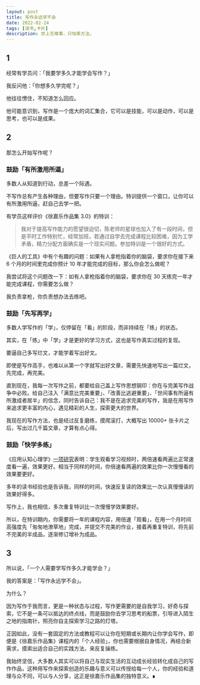 ```yaml
---
layout: post
title: 写作永远学不会
date: 2022-02-24
tags: [读书,卡片]
description: 世上无难事，只怕笨方法。
---
```



## 1

经常有学员问：「我要学多久才能学会写作？」

我反问他：「你想多久学完呢？」

他往往愣住，不知道怎么回应。

他可能意识到，写作是一个庞大的词汇集合，它可以是技能，可以是动作，可以是思考，也可以是成果。

## 2

那怎么开始写作呢？

### 鼓励「有所激用所逼」

多数人从知道到行动，总差一个际遇。

不写作总有产生各种理由，但要写作只要一个理由。特训提供一个窗口，让你可以有所激用所逼，赶自己去学一把。

有学员这样评价《徐嘉乐作品集 3.0》的特训：

> 我对于提高写作能力的愿望很迫切，陈老师的星球也加入了有一段时间，但是平时工作特别忙，经常加班，若通过自学去完成课程比较困难，因为工学矛盾，精力分配方面确实是一个现实问题。参加特训是一个很好的方式。


《巨人的工具》中有个有趣的问题：如果有人拿枪指着你的脑袋，要求你在接下来 6 个月的时间里完成你预计 10 年才能完成的目标，那么你会怎么做呢？

我尝试将这个问题改一下：如有人拿枪指着你的脑袋，要求你在 30 天练完一年才能完成课程，你需要怎么做？

我负责拿枪，你负责想办法去练吧。

### 鼓励「先写再学」

多数人学写作的「学」，仅停留在「看」的阶段，而非持续在「练」的状态。

其实，在「练」中「学」才是更好的学习方式，这也是写作真实过程的复现。

要逼自己多写烂文，才能学着写出好文。

即使是写作高手，也难以从第一个字就写出好文章，需要先快速地写出一篇烂文，先完成，再完美。

直到现在，我每一次写作之前，都要给自己盖上写作思想钢印：你在与完美写作战争中必败。给自己注入「满意比完美重要」、「改善比逃避重要」、「世间事有所逼有所激成者居半」的信念，同时告诉自己：我不是在追求完美的写作，我是在用写作来追求更丰富的内心，遇见精彩的人生，探索更大的世界。

我现在的写作方法，也是经过反复磨练，摸爬滚打，大概写出 10000+ 张卡片之后，写出过几千篇文章，才算有点心得。

### 鼓励「快学多练」

《应用认知心理学》[一项研究](https://digest.bps.org.uk/2021/12/21/watching-a-lecture-twice-at-double-speed-can-benefit-learning-better-than-watching-it-once-at-normal-speed/)表明：学生观看学习视频时，两倍速看两遍比正常速度看一遍，效果更好。相当于同样的时间，你倍速看两遍的效果比你一次慢慢看的效果要更好。

多年的读书经验也是告诉我，同样的时间，快速反复读的效果比一次认真慢慢读的效果好得多。

写作上，我也相信，多次重复特训比一次慢慢学效果要好。

所以，在特训期内，你需要将一年的课程内容，用倍速「观看」，在用一个月时间高强度先「匆匆地潦草地」完成，并提交不完美的作业，接着再重复特训，将先前不完美的半成品，逐渐修订增补为成品。

## 3

所以说，「一个人需要学写作多久才能学会？」

我的答案是：「写作永远学不会」。

为什么？

因为写作于我而言，更是一种状态与过程，写作更需要的是自我学习，好奇与探索，它不是一条可以抵达的终点线，而是鼓励你去学习思考的船票，引导进入陌生之地的指南针，照亮你自主探索学习之路的灯塔。

正因如此，没有一套固定的方法或教程可以让你在短期或长期内让你学会写作，即便是《徐嘉乐作品集》课程内的「个人经验」，你也需要根据自身情况，再结合新需求，摸索出适合自己的实践方法，来反复操练。

我始终坚信，大多数人其实可以将自己与现实生活的互动成长经验转化成自己的写作作品，这种用写作来探索创造的乐趣与意义可以传授给每一个人，你的经验和道理与众不同，可以与人分享，这正是徐嘉乐作品集的独特意义。∎